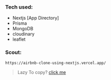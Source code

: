 ### Tech used:
 - Nextjs [App Directory]
 - Prisma
 - MongoDB
 - cloudinary
 - leaflet

### Scout:
```
https://airbnb-clone-using-nextjs.vercel.app/
```
> Lazy To copy? [ click me ](https://airbnb-clone-using-nextjs.vercel.app/)